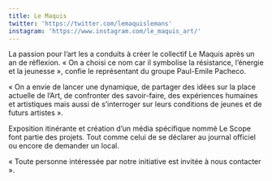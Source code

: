 ```yaml
---
title: Le Maquis
twitter: 'https://twitter.com/lemaquislemans'
instagram: 'https://www.instagram.com/le_maquis_art/'
---
```


La passion pour l’art les a conduits à créer le collectif Le Maquis après un
  an de réflexion. « On a choisi ce nom car il symbolise la résistance,
  l’énergie et la jeunesse », confie le représentant du groupe Paul-Emile
  Pacheco.


  « On a envie de lancer une dynamique, de partager des idées sur la place
  actuelle de l’Art, de confronter des savoir-faire, des expériences humaines et
  artistiques mais aussi de s’interroger sur leurs conditions de jeunes et de
  futurs artistes ».


  Exposition itinérante et création d’un média spécifique nommé Le Scope font
  partie des projets. Tout comme celui de se déclarer au journal officiel ou
  encore de demander un local.


  « Toute personne intéressée par notre initiative est invitée à nous contacter
  ».